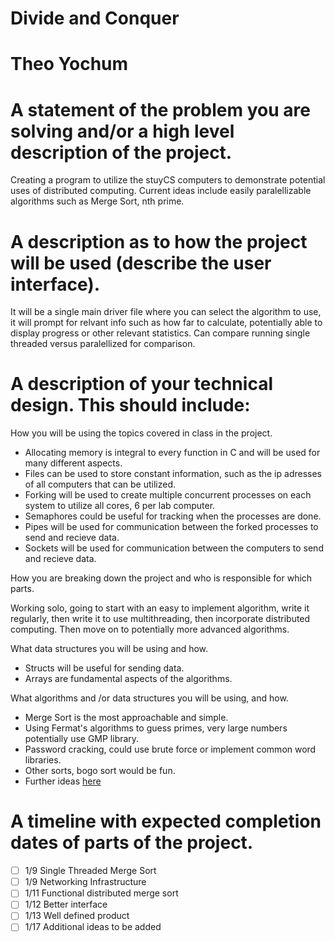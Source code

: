 # Divide and Conquer

# Theo Yochum
        
# A statement of the problem you are solving and/or a high level description of the project.

Creating a program to utilize the stuyCS computers to demonstrate potential uses of distributed computing. Current ideas include easily paralellizable algorithms such as Merge Sort, nth prime.
    
# A description as to how the project will be used (describe the user interface).

It will be a single main driver file where you can select the algorithm to use, it will prompt for relvant info such as how far to calculate, potentially able to display progress or other relevant statistics. Can compare running single threaded versus paralellized for comparison. 
  
# A description of your technical design. This should include:
   
How you will be using the topics covered in class in the project.

* Allocating memory is integral to every function in C and will be used for many different aspects.
* Files can be used to store constant information, such as the ip adresses of all computers that can be utilized.
* Forking will be used to create multiple concurrent processes on each system to utilize all cores, 6 per lab computer.
* Semaphores could be useful for tracking when the processes are done.
* Pipes will be used for communication between the forked processes to send and recieve data.
* Sockets will be used for communication between the computers to send and recieve data.
     
How you are breaking down the project and who is responsible for which parts.

Working solo, going to start with an easy to implement algorithm, write it regularly, then write it to use multithreading, then incorporate distributed computing. Then move on to potentially more advanced algorithms.
  
What data structures you will be using and how.

* Structs will be useful for sending data.
* Arrays are fundamental aspects of the algorithms.     
     
What algorithms and /or data structures you will be using, and how.

* Merge Sort is the most approachable and simple.
* Using Fermat's algorithms to guess primes, very large numbers potentially use GMP library.
* Password cracking, could use brute force or implement common word libraries.
* Other sorts, bogo sort would be fun. 
* Further ideas [here](https://www.cs.cmu.edu/~scandal/nesl/algorithms.html)
        
# A timeline with expected completion dates of parts of the project.
- [ ] 1/9 Single Threaded Merge Sort
- [ ] 1/9 Networking Infrastructure
- [ ] 1/11 Functional distributed merge sort
- [ ] 1/12 Better interface
- [ ] 1/13 Well defined product
- [ ] 1/17 Additional ideas to be added

